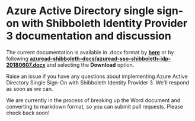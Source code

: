 # Azure Active Directory single sign-on with Shibboleth Identity Provider 3 documentation and discussion
The current documentation is available in .docx format by **[here](https://github.com/zckb/azuread-shibboleth-docs/raw/master/azuread-sso-shibboleth-idp-20180607.docx)** or by following **[azuread-shibboleth-docs/azuread-sso-shibboleth-idp-20180607.docx](https://github.com/zckb/azuread-shibboleth-docs/blob/master/azuread-sso-shibboleth-idp-20180607.docx)** and selecting the **Download** option. 

Raise an issue if you have any questions about implementing Azure Active Directory Single Sign-On with Shibboleth Identity Provider 3. We'll respond as soon as we can. 

We are currently in the process of breaking up the Word document and converting to markdown format, so you can submit pull requests. Please check back soon!
